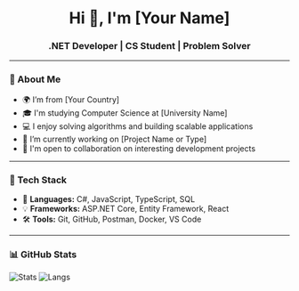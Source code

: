 <h1 align="center">Hi 👋, I'm [Your Name]</h1>
<h3 align="center">.NET Developer | CS Student | Problem Solver</h3>

---

### 🔹 About Me
- 🌍 I’m from [Your Country]
- 🎓 I'm studying Computer Science at [University Name]
- 💻 I enjoy solving algorithms and building scalable applications
- 🔭 I’m currently working on [Project Name or Type]
- 🤝 I'm open to collaboration on interesting development projects

---

### 💼 Tech Stack
- 🧠 **Languages:** C#, JavaScript, TypeScript, SQL
- 💡 **Frameworks:** ASP.NET Core, Entity Framework, React
- 🛠 **Tools:** Git, GitHub, Postman, Docker, VS Code

---

### 📊 GitHub Stats
![Stats](https://github-readme-stats.vercel.app/api?username=YourUsername&show_icons=true&theme=dark)
![Langs](https://github-readme-stats.vercel.app/api/top-langs/?username=YourUsername&layout=compact&theme=dark)
